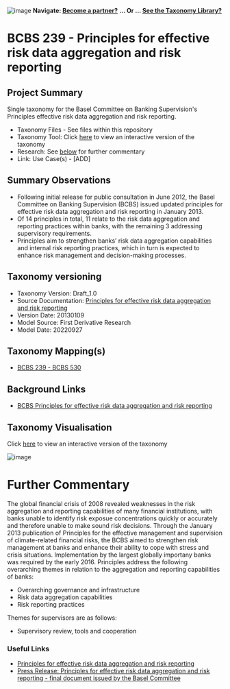 ![image](https://user-images.githubusercontent.com/112073913/188821900-0c411acf-fbdd-4163-adc9-3ba4e2be78df.png)
**Navigate: [Become a partner?](https://github.com/OS-SFT/06-COLLABORATORS-PARTNERS)**
**... Or ... [See the Taxonomy Library?](https://github.com/orgs/OS-SFT/projects/2)**

# BCBS 239 - Principles for effective risk data aggregation and risk reporting

## Project Summary

Single taxonomy for the Basel Committee on Banking Supervision's Principles effective risk data aggregation and risk reporting.

- Taxonomy Files - See files within this repository
- Taxonomy Tool: Click [here](https://os-sft.solidatus.com/viewer/share/XQm5mCkq2XNeNowASLsFbeLkEXUdKdGH) to view an interactive version of the taxonomy
- Research: See [below](https://github.com/OS-SFT/Taxonomy-Mappings-Library/tree/main/Single%20Taxonomies/BCBS%20239%20-%20Risk%20Data%20Aggregation#further-commentary) for further commentary
- Link: Use Case(s) - [ADD]

## Summary Observations

- Following initial release for public consultation in June 2012, the Basel Committee on Banking Supervision (BCBS) issued updated principles for effective risk data aggregation and risk reporting in January 2013.
- Of 14 principles in total, 11 relate to the risk data aggregation and reporting practices within banks, with the remaining 3 addressing supervisory requirements. 
- Principles aim to strengthen banks’ risk data aggregation capabilities and internal risk reporting practices, which in turn is expected to enhance risk management and decision-making processes.

## Taxonomy versioning
- Taxonomy Version: Draft_1.0
- Source Documentation: [Principles for effective risk data aggregation and risk reporting](https://www.bis.org/publ/bcbs239.pdf)
- Version Date: 20130109
- Model Source: First Derivative Research
- Model Date: 20220927

## Taxonomy Mapping(s)
- [BCBS 239 - BCBS 530](https://github.com/OS-SFT/Taxonomy-Mappings-Library/tree/main/Taxonomy%20Mappings%20-%20Double/BCBS%20239%20-%20BCBS%20530)

## Background Links
- [BCBS Principles for effective risk data aggregation and risk reporting](https://www.bis.org/publ/bcbs239.htm)

## Taxonomy Visualisation

Click [here](https://os-sft.solidatus.com/viewer/share/XQm5mCkq2XNeNowASLsFbeLkEXUdKdGH) to view an interactive version of the taxonomy

![image](https://github.com/OS-SFT/Taxonomy-Mappings-Library/assets/112079442/5e48cc8d-829f-4b55-a692-b563a94e17fd)

# Further Commentary

The global financial crisis of 2008 revealed weaknesses in the risk aggregation and reporting capabilities of many financial institutions, with banks unable to identify risk exposue concentrations quickly or accurately and therefore unable to make sound risk decisions. Through the January 2013 publication of Principles for the effective management and supervision of climate-related financial risks, the BCBS aimed to strengthen risk management at banks and enhance their ability to cope with stress and crisis situations. Implementation by the largest globally importany banks was required by the early 2016. Principles address the following overarching themes in relation to the aggregation and reporting capabilities of banks:
- Overarching governance and infrastructure
- Risk data aggregation capabilities
- Risk reporting practices

Themes for supervisors are as follows:
- Supervisory review, tools and cooperation

### Useful Links

- [Principles for effective risk data aggregation and risk reporting](https://www.bis.org/publ/bcbs239.pdf)
- [Press Release: Principles for effective risk data aggregation and risk reporting - final document issued by the Basel Committee
](https://www.bis.org/press/p130109.htm)
